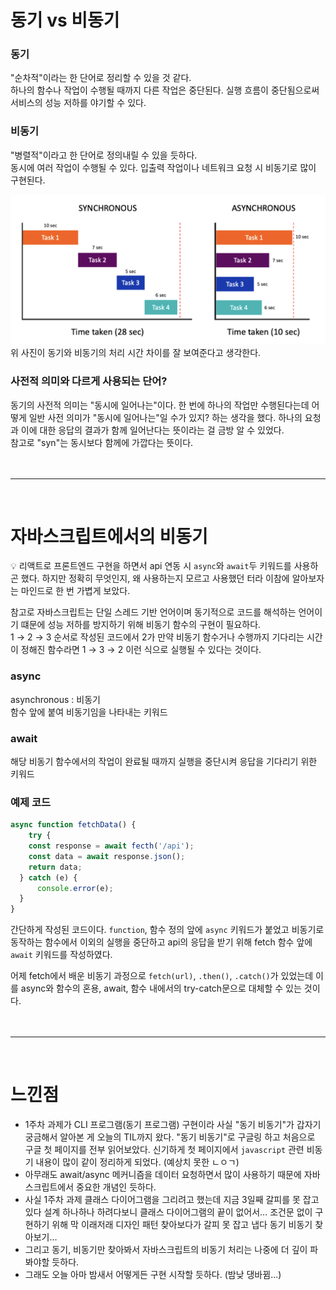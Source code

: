 # 동기 vs 비동기

### 동기

"순차적"이라는 한 단어로 정리할 수 있을 것 같다.<br> 하나의 함수나 작업이 수행될 때까지 다른 작업은 중단된다. 실행 흐름이 중단됨으로써 서비스의 성능 저하를 야기할 수 있다.

### 비동기

"병렬적"이라고 한 단어로 정의내릴 수 있을 듯하다. <br>
동시에 여러 작업이 수행될 수 있다. 입출력 작업이나 네트워크 요청 시 비동기로 많이 구현된다.

![비동기 동기 비교 사진](img/1_async.png)
위 사진이 동기와 비동기의 처리 시간 차이를 잘 보여준다고 생각한다.

### 사전적 의미와 다르게 사용되는 단어?

동기의 사전적 의미는 "동시에 일어나는"이다. 한 번에 하나의 작업만 수행된다는데 어떻게 일반 사전 의미가 "동시에 일어나는"일 수가 있지? 하는 생각을 했다. 하나의 요청과 이에 대한 응답의 결과가 함께 일어난다는 뜻이라는 걸 금방 알 수 있었다. <br>
참고로 "syn"는 동시보다 함께에 가깝다는 뜻이다.
<br><br><br>

---

<br>

# 자바스크립트에서의 비동기

💡 리액트로 프론트엔드 구현을 하면서 api 연동 시 `async`와 `await`두 키워드를 사용하곤 했다. 하지만 정확히 무엇인지, 왜 사용하는지 모르고 사용했던 터라 이참에 알아보자는 마인드로 한 번 가볍게 보았다.

참고로 자바스크립트는 단일 스레드 기반 언어이며 동기적으로 코드를 해석하는 언어이기 떄문에 성능 저하를 방지하기 위해 비동기 함수의 구현이 필요하다. <br>
1 → 2 → 3 순서로 작성된 코드에서 2가 만약 비동기 함수거나 수행까지 기다리는 시간이 정해진 함수라면 1 → 3 → 2 이런 식으로 실행될 수 있다는 것이다.

### async

asynchronous : 비동기<br>
함수 앞에 붙여 비동기임을 나타내는 키워드

### await

해당 비동기 함수에서의 작업이 완료될 때까지 실행을 중단시켜 응답을 기다리기 위한 키워드

### 예제 코드

```jsx
async function fetchData() {
	try {
    const response = await fecth('/api');
    const data = await response.json();
    return data;
  } catch (e) {
	  console.error(e);
  }
}
```

간단하게 작성된 코드이다. `function`, 함수 정의 앞에 `async` 키워드가 붙었고 비동기로 동작하는 함수에서 이외의 실행을 중단하고 api의 응답을 받기 위해 fetch 함수 앞에 `await` 키워드를 작성하였다.

어제 fetch에서 배운 비동기 과정으로 `fetch(url)`, `.then()`, `.catch()`가 있었는데 이를 async와 함수의 혼용, await, 함수 내에서의 try-catch문으로 대체할 수 있는 것이다.
<br><br><br>

---

<br>

# 느낀점

- 1주차 과제가 CLI 프로그램(동기 프로그램) 구현이라 사실 "동기 비동기"가 갑자기 궁금해서 알아본 게 오늘의 TIL까지 왔다. "동기 비동기"로 구글링 하고 처음으로 구글 첫 페이지를 전부 읽어보았다. 신기하게 첫 페이지에서 `javascript` 관련 비동기 내용이 많이 같이 정리하게 되었다. (예상치 못한 ㄴㅇㄱ)
- 아무래도 await/async 메커니즘을 데이터 요청하면서 많이 사용하기 때문에 자바스크립트에서 중요한 개념인 듯하다.
- 사실 1주차 과제 클래스 다이어그램을 그리려고 했는데 지금 3일째 갈피를 못 잡고 있다 설계 하나하나 하려다보니 클래스 다이어그램의 끝이 없어서… 조건문 없이 구현하기 위해 막 이래저래 디자인 패턴 찾아보다가 갈피 못 잡고 냅다 동기 비동기 찾아보기...
- 그리고 동기, 비동기만 찾아봐서 자바스크립트의 비동기 처리는 나중에 더 깊이 파봐야할 듯하다.
- 그래도 오늘 아마 밤새서 어떻게든 구현 시작할 듯하다. (밤낮 댕바뀜...)
